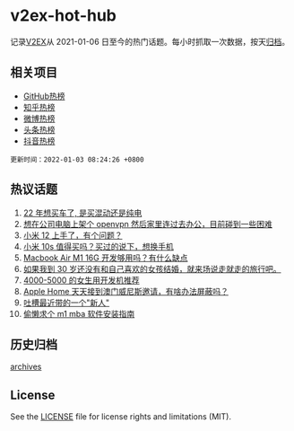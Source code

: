 # v2ex-hot-hub

 记录[V2EX](https://www.v2ex.com/)从 2021-01-06 日至今的热门话题。每小时抓取一次数据，按天[归档](archives)。
 
 ## 相关项目

- [GitHub热榜](https://github.com/lonnyzhang423/github-hot-hub)
- [知乎热榜](https://github.com/lonnyzhang423/zhihu-hot-hub)
- [微博热榜](https://github.com/lonnyzhang423/weibo-hot-hub)
- [头条热榜](https://github.com/lonnyzhang423/toutiao-hot-hub)
- [抖音热榜](https://github.com/lonnyzhang423/douyin-hot-hub)


 `更新时间：2022-01-03 08:24:26 +0800`

## 热议话题

1. [22 年想买车了, 是买混动还是纯电](https://www.v2ex.com/t/825745)
1. [想在公司电脑上架个 openvpn 然后家里连过去办公，目前碰到一些困难](https://www.v2ex.com/t/825806)
1. [小米 12 上手了，有个问题？](https://www.v2ex.com/t/825795)
1. [小米 10s 值得买吗？买过的说下，想换手机](https://www.v2ex.com/t/825839)
1. [Macbook Air M1 16G 开发够用吗？有什么缺点](https://www.v2ex.com/t/825789)
1. [如果我到 30 岁还没有和自己喜欢的女孩结婚，就来场说走就走的旅行吧。](https://www.v2ex.com/t/825819)
1. [4000-5000 的女生用开发机推荐](https://www.v2ex.com/t/825766)
1. [Apple Home 天天接到澳门威尼斯邀请，有啥办法屏蔽吗？](https://www.v2ex.com/t/825794)
1. [吐槽最近带的一个"新人"](https://www.v2ex.com/t/825849)
1. [偷懒求个 m1 mba 软件安装指南](https://www.v2ex.com/t/825761)

## 历史归档

[archives](archives)

## License

See the [LICENSE](LICENSE) file for license rights and limitations (MIT).
